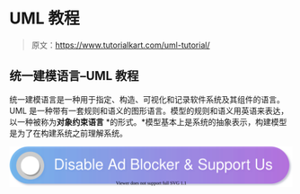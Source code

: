# UML 教程

> 原文：<https://www.tutorialkart.com/uml-tutorial/>

## 统一建模语言–UML 教程

统一建模语言是一种用于指定、构造、可视化和记录软件系统及其组件的语言。UML 是一种带有一套规则和语义的图形语言。模型的规则和语义用英语来表达，以一种被称为**对象约束语言** *的形式。*模型基本上是系统的抽象表示，构建模型是为了在构建系统之前理解系统。

[![](img/925da31b32d6bc3827932f6c8afb11bb.png)](https://www.tutorialkart.com/)